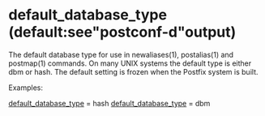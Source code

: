 # default_database_type (default:see"postconf-d"output) 


The default database type for use in newaliases(1), postalias(1)
and postmap(1) commands. On many UNIX systems the default type is
either dbm or hash. The default setting is frozen
when the Postfix system is built.



Examples:



<a href="postconf.5.html#default_database_type">default_database_type</a> = hash
<a href="postconf.5.html#default_database_type">default_database_type</a> = dbm



